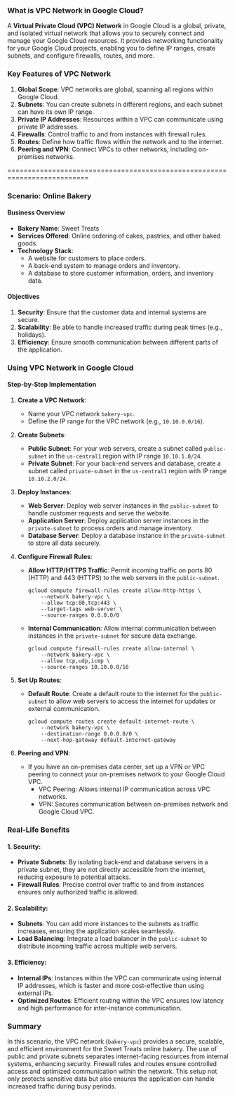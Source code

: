### What is VPC Network in Google Cloud?

A **Virtual Private Cloud (VPC) Network** in Google Cloud is a global, private, and isolated virtual network that allows you to securely connect and manage your Google Cloud resources. It provides networking functionality for your Google Cloud projects, enabling you to define IP ranges, create subnets, and configure firewalls, routes, and more.

### Key Features of VPC Network

1. **Global Scope**: VPC networks are global, spanning all regions within Google Cloud.
2. **Subnets**: You can create subnets in different regions, and each subnet can have its own IP range.
3. **Private IP Addresses**: Resources within a VPC can communicate using private IP addresses.
4. **Firewalls**: Control traffic to and from instances with firewall rules.
5. **Routes**: Define how traffic flows within the network and to the internet.
6. **Peering and VPN**: Connect VPCs to other networks, including on-premises networks.
   
==========================================================================

### Scenario: Online Bakery

#### Business Overview
- **Bakery Name**: Sweet Treats
- **Services Offered**: Online ordering of cakes, pastries, and other baked goods.
- **Technology Stack**:
  - A website for customers to place orders.
  - A back-end system to manage orders and inventory.
  - A database to store customer information, orders, and inventory data.

#### Objectives
1. **Security**: Ensure that the customer data and internal systems are secure.
2. **Scalability**: Be able to handle increased traffic during peak times (e.g., holidays).
3. **Efficiency**: Ensure smooth communication between different parts of the application.

### Using VPC Network in Google Cloud

#### Step-by-Step Implementation

1. **Create a VPC Network**:
   - Name your VPC network `bakery-vpc`.
   - Define the IP range for the VPC network (e.g., `10.10.0.0/16`).

2. **Create Subnets**:
   - **Public Subnet**: For your web servers, create a subnet called `public-subnet` in the `us-central1` region with IP range `10.10.1.0/24`.
   - **Private Subnet**: For your back-end servers and database, create a subnet called `private-subnet` in the `us-central1` region with IP range `10.10.2.0/24`.

3. **Deploy Instances**:
   - **Web Server**: Deploy web server instances in the `public-subnet` to handle customer requests and serve the website.
   - **Application Server**: Deploy application server instances in the `private-subnet` to process orders and manage inventory.
   - **Database Server**: Deploy a database instance in the `private-subnet` to store all data securely.

4. **Configure Firewall Rules**:
   - **Allow HTTP/HTTPS Traffic**: Permit incoming traffic on ports 80 (HTTP) and 443 (HTTPS) to the web servers in the `public-subnet`.
     ```shell
     gcloud compute firewall-rules create allow-http-https \
         --network bakery-vpc \
         --allow tcp:80,tcp:443 \
         --target-tags web-server \
         --source-ranges 0.0.0.0/0
     ```
   - **Internal Communication**: Allow internal communication between instances in the `private-subnet` for secure data exchange.
     ```shell
     gcloud compute firewall-rules create allow-internal \
         --network bakery-vpc \
         --allow tcp,udp,icmp \
         --source-ranges 10.10.0.0/16
     ```

5. **Set Up Routes**:
   - **Default Route**: Create a default route to the internet for the `public-subnet` to allow web servers to access the internet for updates or external communication.
     ```shell
     gcloud compute routes create default-internet-route \
         --network bakery-vpc \
         --destination-range 0.0.0.0/0 \
         --next-hop-gateway default-internet-gateway
     ```
6. **Peering and VPN**:
   - If you have an on-premises data center, set up a VPN or VPC peering to connect your on-premises network to your Google Cloud VPC.
     - VPC Peering: Allows internal IP communication across VPC networks.
     - VPN: Secures communication between on-premises network and Google Cloud VPC.


### Real-Life Benefits

#### 1. **Security**:
   - **Private Subnets**: By isolating back-end and database servers in a private subnet, they are not directly accessible from the internet, reducing exposure to potential attacks.
   - **Firewall Rules**: Precise control over traffic to and from instances ensures only authorized traffic is allowed.

#### 2. **Scalability**:
   - **Subnets**: You can add more instances to the subnets as traffic increases, ensuring the application scales seamlessly.
   - **Load Balancing**: Integrate a load balancer in the `public-subnet` to distribute incoming traffic across multiple web servers.

#### 3. **Efficiency**:
   - **Internal IPs**: Instances within the VPC can communicate using internal IP addresses, which is faster and more cost-effective than using external IPs.
   - **Optimized Routes**: Efficient routing within the VPC ensures low latency and high performance for inter-instance communication.

### Summary

In this scenario, the VPC network (`bakery-vpc`) provides a secure, scalable, and efficient environment for the Sweet Treats online bakery. The use of public and private subnets separates internet-facing resources from internal systems, enhancing security. Firewall rules and routes ensure controlled access and optimized communication within the network. This setup not only protects sensitive data but also ensures the application can handle increased traffic during busy periods. 

